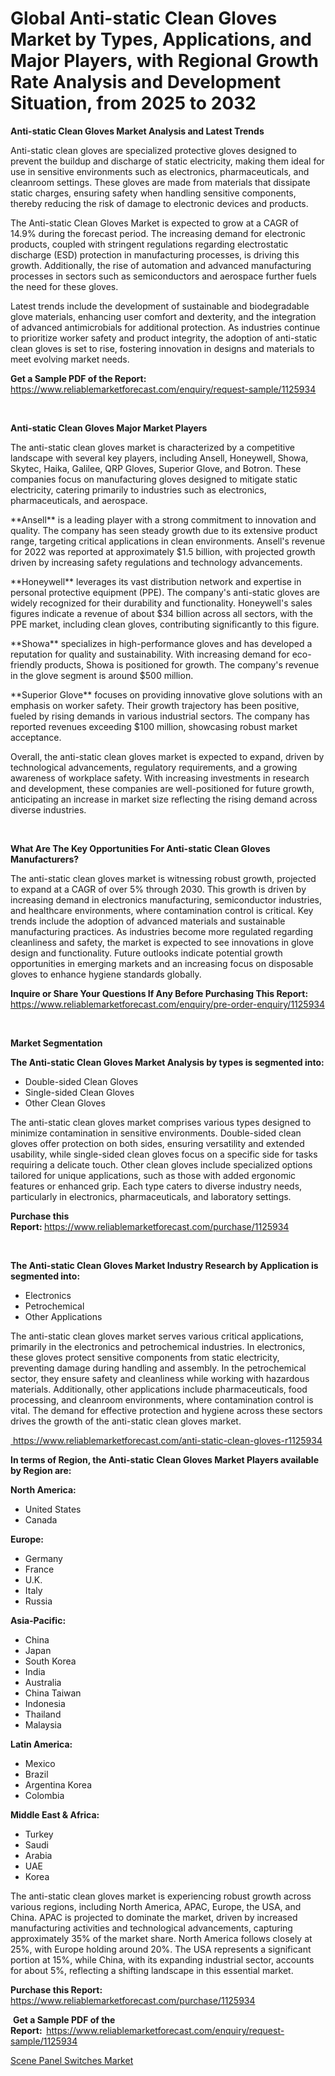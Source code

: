 <p><h1>Global Anti-static Clean Gloves Market by Types, Applications, and Major Players, with Regional Growth Rate Analysis and Development Situation, from 2025 to 2032</h1></p><p><strong>Anti-static Clean Gloves Market Analysis and Latest Trends</strong></p>
<p><p>Anti-static clean gloves are specialized protective gloves designed to prevent the buildup and discharge of static electricity, making them ideal for use in sensitive environments such as electronics, pharmaceuticals, and cleanroom settings. These gloves are made from materials that dissipate static charges, ensuring safety when handling sensitive components, thereby reducing the risk of damage to electronic devices and products.</p><p>The Anti-static Clean Gloves Market is expected to grow at a CAGR of 14.9% during the forecast period. The increasing demand for electronic products, coupled with stringent regulations regarding electrostatic discharge (ESD) protection in manufacturing processes, is driving this growth. Additionally, the rise of automation and advanced manufacturing processes in sectors such as semiconductors and aerospace further fuels the need for these gloves.</p><p>Latest trends include the development of sustainable and biodegradable glove materials, enhancing user comfort and dexterity, and the integration of advanced antimicrobials for additional protection. As industries continue to prioritize worker safety and product integrity, the adoption of anti-static clean gloves is set to rise, fostering innovation in designs and materials to meet evolving market needs.</p></p>
<p><strong>Get a Sample PDF of the Report:&nbsp;</strong> <a href="https://www.reliablemarketforecast.com/enquiry/request-sample/1125934?utm_campaign=1875&utm_medium=2&utm_source=Github&utm_content=ia&utm_term=09022025&utm_id=anti-static-clean-gloves">https://www.reliablemarketforecast.com/enquiry/request-sample/1125934</a></p>
<p>&nbsp;</p>
<p><strong>Anti-static Clean Gloves Major Market Players</strong></p>
<p><p>The anti-static clean gloves market is characterized by a competitive landscape with several key players, including Ansell, Honeywell, Showa, Skytec, Haika, Galilee, QRP Gloves, Superior Glove, and Botron. These companies focus on manufacturing gloves designed to mitigate static electricity, catering primarily to industries such as electronics, pharmaceuticals, and aerospace.</p><p>**Ansell** is a leading player with a strong commitment to innovation and quality. The company has seen steady growth due to its extensive product range, targeting critical applications in clean environments. Ansell's revenue for 2022 was reported at approximately $1.5 billion, with projected growth driven by increasing safety regulations and technology advancements.</p><p>**Honeywell** leverages its vast distribution network and expertise in personal protective equipment (PPE). The company's anti-static gloves are widely recognized for their durability and functionality. Honeywell's sales figures indicate a revenue of about $34 billion across all sectors, with the PPE market, including clean gloves, contributing significantly to this figure.</p><p>**Showa** specializes in high-performance gloves and has developed a reputation for quality and sustainability. With increasing demand for eco-friendly products, Showa is positioned for growth. The company's revenue in the glove segment is around $500 million.</p><p>**Superior Glove** focuses on providing innovative glove solutions with an emphasis on worker safety. Their growth trajectory has been positive, fueled by rising demands in various industrial sectors. The company has reported revenues exceeding $100 million, showcasing robust market acceptance.</p><p>Overall, the anti-static clean gloves market is expected to expand, driven by technological advancements, regulatory requirements, and a growing awareness of workplace safety. With increasing investments in research and development, these companies are well-positioned for future growth, anticipating an increase in market size reflecting the rising demand across diverse industries.</p></p>
<p>&nbsp;</p>
<p><strong>What Are The Key Opportunities For Anti-static Clean Gloves Manufacturers?</strong></p>
<p><p>The anti-static clean gloves market is witnessing robust growth, projected to expand at a CAGR of over 5% through 2030. This growth is driven by increasing demand in electronics manufacturing, semiconductor industries, and healthcare environments, where contamination control is critical. Key trends include the adoption of advanced materials and sustainable manufacturing practices. As industries become more regulated regarding cleanliness and safety, the market is expected to see innovations in glove design and functionality. Future outlooks indicate potential growth opportunities in emerging markets and an increasing focus on disposable gloves to enhance hygiene standards globally.</p></p>
<p><strong>Inquire or Share Your Questions If Any Before Purchasing This Report:</strong> <a href="https://www.reliablemarketforecast.com/enquiry/pre-order-enquiry/1125934?utm_campaign=1875&utm_medium=2&utm_source=Github&utm_content=ia&utm_term=09022025&utm_id=anti-static-clean-gloves">https://www.reliablemarketforecast.com/enquiry/pre-order-enquiry/1125934</a></p>
<p>&nbsp;</p>
<p><strong>Market Segmentation</strong></p>
<p><strong>The Anti-static Clean Gloves Market Analysis by types is segmented into:</strong></p>
<p><ul><li>Double-sided Clean Gloves</li><li>Single-sided Clean Gloves</li><li>Other Clean Gloves</li></ul></p>
<p><p>The anti-static clean gloves market comprises various types designed to minimize contamination in sensitive environments. Double-sided clean gloves offer protection on both sides, ensuring versatility and extended usability, while single-sided clean gloves focus on a specific side for tasks requiring a delicate touch. Other clean gloves include specialized options tailored for unique applications, such as those with added ergonomic features or enhanced grip. Each type caters to diverse industry needs, particularly in electronics, pharmaceuticals, and laboratory settings.</p></p>
<p><strong>Purchase this Report:&nbsp;</strong><a href="https://www.reliablemarketforecast.com/purchase/1125934?utm_campaign=1875&utm_medium=2&utm_source=Github&utm_content=ia&utm_term=09022025&utm_id=anti-static-clean-gloves">https://www.reliablemarketforecast.com/purchase/1125934</a></p>
<p>&nbsp;</p>
<p><strong>The Anti-static Clean Gloves Market Industry Research by Application is segmented into:</strong></p>
<p><ul><li>Electronics</li><li>Petrochemical</li><li>Other Applications</li></ul></p>
<p><p>The anti-static clean gloves market serves various critical applications, primarily in the electronics and petrochemical industries. In electronics, these gloves protect sensitive components from static electricity, preventing damage during handling and assembly. In the petrochemical sector, they ensure safety and cleanliness while working with hazardous materials. Additionally, other applications include pharmaceuticals, food processing, and cleanroom environments, where contamination control is vital. The demand for effective protection and hygiene across these sectors drives the growth of the anti-static clean gloves market.</p></p>
<p><a href="https://www.reliablemarketforecast.com/anti-static-clean-gloves-r1125934?utm_campaign=1875&utm_medium=2&utm_source=Github&utm_content=ia&utm_term=09022025&utm_id=anti-static-clean-gloves">&nbsp;https://www.reliablemarketforecast.com/anti-static-clean-gloves-r1125934</a></p>
<p><strong>In terms of Region, the Anti-static Clean Gloves Market Players available by Region are:</strong></p>
<p>
    <p> <strong> North America: </strong>
        <ul>
            <li>United States</li>
            <li>Canada</li>
        </ul>
        </p> 
    <p> <strong> Europe: </strong>
        <ul>
            <li>Germany</li>
            <li>France</li>
            <li>U.K.</li>
            <li>Italy</li>
            <li>Russia</li>
        </ul>
        </p> 
    <p> <strong> Asia-Pacific: </strong>
        <ul>
            <li>China</li>
            <li>Japan</li>
            <li>South Korea</li>
            <li>India</li>
            <li>Australia</li>
            <li>China Taiwan</li>
            <li>Indonesia</li>
            <li>Thailand</li>
            <li>Malaysia</li>
        </ul>
        </p> 
    <p> <strong> Latin America: </strong>
        <ul>
            <li>Mexico</li>
            <li>Brazil</li>
            <li>Argentina Korea</li>
            <li>Colombia</li>
        </ul>
        </p> 
    <p> <strong> Middle East & Africa: </strong>
        <ul>
            <li>Turkey</li>
            <li>Saudi</li>
            <li>Arabia</li>
            <li>UAE</li>
            <li>Korea</li>
        </ul>
    </p>
    </p>
<p><p>The anti-static clean gloves market is experiencing robust growth across various regions, including North America, APAC, Europe, the USA, and China. APAC is projected to dominate the market, driven by increased manufacturing activities and technological advancements, capturing approximately 35% of the market share. North America follows closely at 25%, with Europe holding around 20%. The USA represents a significant portion at 15%, while China, with its expanding industrial sector, accounts for about 5%, reflecting a shifting landscape in this essential market.</p></p>
<p><strong>Purchase this Report: </strong><a href="https://www.reliablemarketforecast.com/purchase/1125934?utm_campaign=1875&utm_medium=2&utm_source=Github&utm_content=ia&utm_term=09022025&utm_id=anti-static-clean-gloves">https://www.reliablemarketforecast.com/purchase/1125934</a></p>
<p>&nbsp;<strong>Get a Sample PDF of the Report:&nbsp;&nbsp;</strong><a href="https://www.reliablemarketforecast.com/enquiry/request-sample/1125934?utm_campaign=1875&utm_medium=2&utm_source=Github&utm_content=ia&utm_term=09022025&utm_id=anti-static-clean-gloves">https://www.reliablemarketforecast.com/enquiry/request-sample/1125934</a></p>
<p><strong></strong></p>
<p><p><a href="https://github.com/Chiragrp22/Market-Research-Report-List-7/blob/main/scene-panel-switches-market.md?utm_campaign=1875&utm_medium=2&utm_source=Github&utm_content=ia&utm_term=09022025&utm_id=anti-static-clean-gloves">Scene Panel Switches Market</a></p></p>